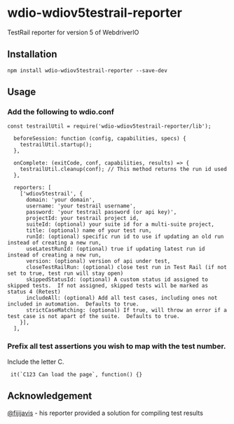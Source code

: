 # wdio-wdiov5testrail-reporter

TestRail reporter for version 5 of WebdriverIO

## Installation

`npm install wdio-wdiov5testrail-reporter --save-dev`

## Usage

### Add the following to wdio.conf

```
const testrailUtil = require('wdio-wdiov5testrail-reporter/lib');
```

```
  beforeSession: function (config, capabilities, specs) {
    testrailUtil.startup();
  },
```

```
  onComplete: (exitCode, conf, capabilities, results) => {
    testrailUtil.cleanup(conf); // This method returns the run id used
  },
```

```
  reporters: [
    ['wdiov5testrail', {
      domain: 'your domain',
      username: 'your testrail username',
      password: 'your testrail password (or api key)',
      projectId: your testrail project id,
      suiteId: (optional) your suite id for a multi-suite project,
      title: (optional) name of your test run,
      runId: (optional) specific run id to use if updating an old run instead of creating a new run,
      useLatestRunId: (optional) true if updating latest run id instead of creating a new run,
      version: (optional) version of api under test,
      closeTestRailRun: (optional) close test run in Test Rail (if not set to true, test run will stay open)
      skippedStatusId: (optional) A custom status id assigned to skipped tests.  If not assigned, skipped tests will be marked as status 4 (Retest)
      includeAll: (optional) Add all test cases, including ones not included in automation.  Defaults to true.
      strictCaseMatching: (optional) If true, will throw an error if a test case is not apart of the suite.  Defaults to true.
    }],
  ],
```

### Prefix all test assertions you wish to map with the test number.
Include the letter C.
```
 it(`C123 Can load the page`, function() {}
```

## Acknowledgement
[@fijijavis]( https://github.com/fijijavis ) - his reporter provided a solution for compiling test results